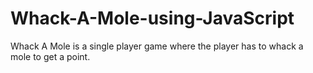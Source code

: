 # Whack-A-Mole-using-JavaScript
Whack A Mole is a single player game where the player has to whack a mole to get a point.
